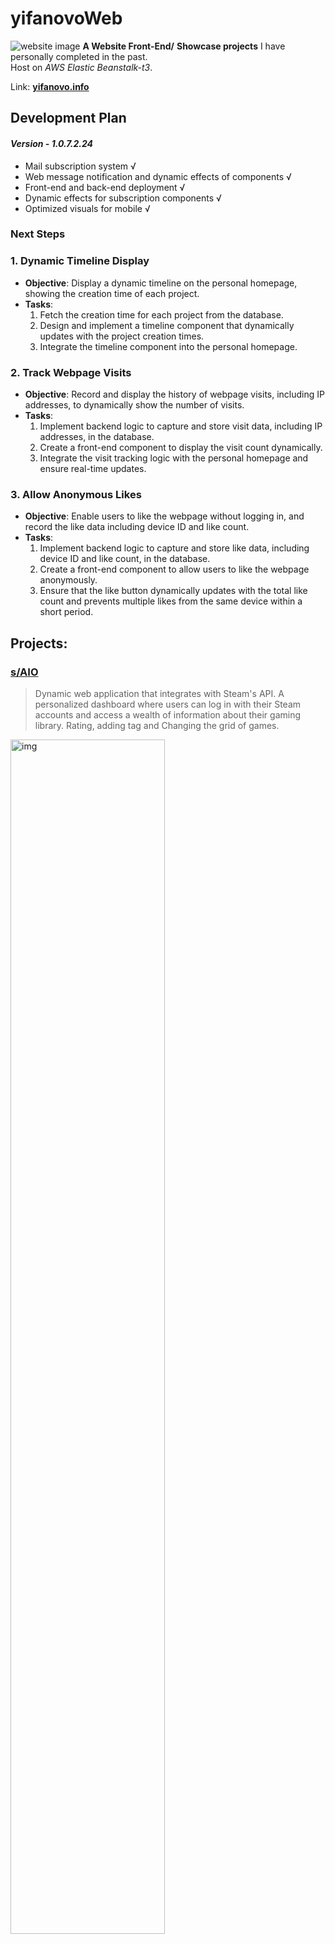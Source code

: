 # yifanovoWeb
![website image](./yifanovo_web/public/img/thu.png) 
**A Website Front-End/** 
**Showcase projects** I have personally completed in the past.  
Host on *AWS Elastic Beanstalk-t3*.  

Link: **[yifanovo.info](http://yifanovo.info "Personal project website by Yifan")**

## Development Plan
#### *Version - 1.0.7.2.24*
- Mail subscription system √  
- Web message notification and dynamic effects of components √  
- Front-end and back-end deployment √
- Dynamic effects for subscription components √
- Optimized visuals for mobile √
### Next Steps

### 1. Dynamic Timeline Display
- **Objective**: Display a dynamic timeline on the personal homepage, showing the creation time of each project.
- **Tasks**:
  1. Fetch the creation time for each project from the database.
  2. Design and implement a timeline component that dynamically updates with the project creation times.
  3. Integrate the timeline component into the personal homepage.

### 2. Track Webpage Visits
- **Objective**: Record and display the history of webpage visits, including IP addresses, to dynamically show the number of visits.
- **Tasks**:
  1. Implement backend logic to capture and store visit data, including IP addresses, in the database.
  2. Create a front-end component to display the visit count dynamically.
  3. Integrate the visit tracking logic with the personal homepage and ensure real-time updates.

### 3. Allow Anonymous Likes
- **Objective**: Enable users to like the webpage without logging in, and record the like data including device ID and like count.
- **Tasks**:
  1. Implement backend logic to capture and store like data, including device ID and like count, in the database.
  2. Create a front-end component to allow users to like the webpage anonymously.
  3. Ensure that the like button dynamically updates with the total like count and prevents multiple likes from the same device within a short period.


## Projects:
### [s/AIO](http://saio.us-east-2.elasticbeanstalk.com)
> Dynamic web application that integrates with Steam's API. A personalized dashboard where users can log in with their Steam accounts and access a wealth of information about their gaming library. Rating, adding tag and Changing the grid of games.

 <img src="./yifanovo_web/public/img/saio.png" width = 70% alt="img" />  

Link: [GitHub](https://github.com/yifanwow/saio)
____
### s/GPT
> A Windows executable program that enables users to swiftly address errors or queries they encounter during daily computer use by utilizing images and the GPT-4 Completions API.

 <img src="./yifanovo_web/public/img/sGPT.png" width = 70% alt="img" />  

Link: [GitHub](https://github.com/yifanwow/sGPT)  
____
### fanCtrl
> A C# application for managing computer fan and water pump speeds by sending PWM signals, effectively circumventing UAC prompts.

 <img src="./yifanovo_web/public/img/fanCtrl.png" width = 70% alt="img" />  

Link: [GitHub](https://github.com/yifanwow/fanCtrl)
____
### Grid View Engine
> A custom-built software allowing users to modify the grid layout of their Steam library.

 <img src="./yifanovo_web/public/img/store_home_share.jpg" width = 70% alt="img" />  

Link: [GitHub](https://github.com/yifanwow/Grid_view_Engine)

## Snapshotting:
### Desktop :
![website image](./yifanovo_web/public/img/readmeimage.png)
### Mobile Device :
![website image](./yifanovo_web/public/img/mobile.jpg)
### Pad:
![website image](./yifanovo_web/public/img/pan.jpg)  

 <img src="./yifanovo_web/public/img/pan2.jpg" width = 70% alt="img" />  



### Step:1 Create a react project:

    npx create-react-app {projectname}  
    cd  
    npm start  

### Step2: Install the plugins I used:

    npm install bulma  
    npm install react-router-dom 
    npm install lodash 
    npm install lodash.debounce  
    //In Order to using Customizing webpack configuration
    npm install copy-webpack-plugin --save-dev    
    npm install react-app-rewired --save-dev  
    npm install react-app-rewired copy-webpack-plugin --save-dev


### Step:3 For Back-end:

    mkdir server
    cd server
    mkdir routes, controllers
    touch app.js
    npm init -y
    npm install express body-parser cors nodemailer
    